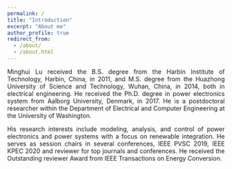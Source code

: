 ```yaml
---
permalink: /
title: "Introduction"
excerpt: "About me"
author_profile: true
redirect_from: 
  - /about/
  - /about.html
---
```


<p align="justify">
Minghui Lu received the B.S. degree from the Harbin Institute of Technology, Harbin, China, in 2011, and M.S. degree from the Huazhong University of Science and Technology, Wuhan, China, in 2014, both in electrical engineering. He received the Ph.D. degree in power electronics system from Aalborg University, Denmark, in 2017. He is a postdoctoral researcher within the Department of Electrical and Computer Engineering at the University of Washington.
<p>

<p align="justify">
His research interests include modeling, analysis, and control of power electronics and power systems with a focus on renewable integration. He serves as session chairs in several conferences, IEEE PVSC 2019, IEEE KPEC 2020 and reviewer for top journals and conferences. He received the Outstanding reviewer Award from IEEE Transactions on Energy Conversion.
<p>
